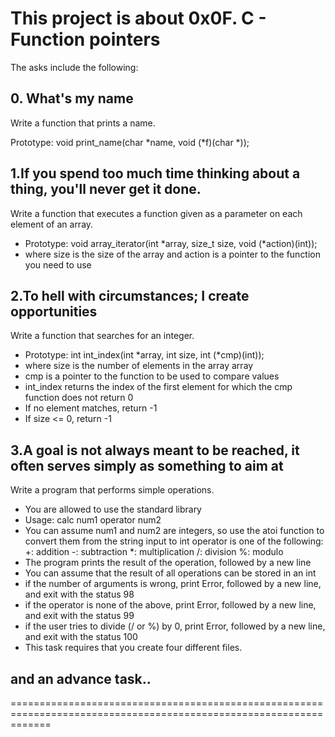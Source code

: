 # This project is about 0x0F. C - Function pointers
The asks include the following:

## 0. What's my name
Write a function that prints a name.

Prototype: void print_name(char *name, void (*f)(char *));

## 1.If you spend too much time thinking about a thing, you'll never get it done.
Write a function that executes a function given as a parameter on each element of an array.

* Prototype: void array_iterator(int *array, size_t size, void (*action)(int));
* where size is the size of the array
 and action is a pointer to the function you need to use

## 2.To hell with circumstances; I create opportunities
Write a function that searches for an integer.

* Prototype: int int_index(int *array, int size, int (*cmp)(int));
* where size is the number of elements in the array array
* cmp is a pointer to the function to be used to compare values
* int_index returns the index of the first element for which the cmp function does not return 0
* If no element matches, return -1
* If size <= 0, return -1

## 3.A goal is not always meant to be reached, it often serves simply as something to aim at
Write a program that performs simple operations.

* You are allowed to use the standard library
* Usage: calc num1 operator num2
* You can assume num1 and num2 are integers, so use the atoi function to convert them from the string input to int
 operator is one of the following:
       +: addition
       -: subtraction
       *: multiplication
       /: division
       %: modulo
* The program prints the result of the operation, followed by a new line
* You can assume that the result of all operations can be stored in an int
* if the number of arguments is wrong, print Error, followed by a new line, and exit with the status 98
* if the operator is none of the above, print Error, followed by a new line, and exit with the status 99
* if the user tries to divide (/ or %) by 0, print Error, followed by a new line, and exit with the status 100
* This task requires that you create four different files.

## and an advance task..

===================================================================================================================
